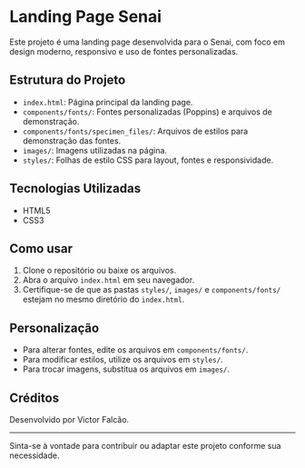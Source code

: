 # Landing Page Senai

Este projeto é uma landing page desenvolvida para o Senai, com foco em design moderno, responsivo e uso de fontes personalizadas.

## Estrutura do Projeto

- `index.html`: Página principal da landing page.
- `components/fonts/`: Fontes personalizadas (Poppins) e arquivos de demonstração.
- `components/fonts/specimen_files/`: Arquivos de estilos para demonstração das fontes.
- `images/`: Imagens utilizadas na página.
- `styles/`: Folhas de estilo CSS para layout, fontes e responsividade.

## Tecnologias Utilizadas

- HTML5
- CSS3

## Como usar

1. Clone o repositório ou baixe os arquivos.
2. Abra o arquivo `index.html` em seu navegador.
3. Certifique-se de que as pastas `styles/`, `images/` e `components/fonts/` estejam no mesmo diretório do `index.html`.

## Personalização

- Para alterar fontes, edite os arquivos em `components/fonts/`.
- Para modificar estilos, utilize os arquivos em `styles/`.
- Para trocar imagens, substitua os arquivos em `images/`.

## Créditos

Desenvolvido por Victor Falcão.

---

Sinta-se à vontade para contribuir ou adaptar este projeto conforme sua necessidade.